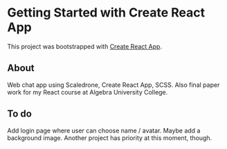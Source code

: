 # Getting Started with Create React App

This project was bootstrapped with [Create React App](https://github.com/facebook/create-react-app).

## About

Web chat app using Scaledrone, Create React App, SCSS. Also final paper work for my React course at Algebra University College.

## To do

Add login page where user can choose name / avatar. Maybe add a background image.
Another project has priority at this moment, though.
